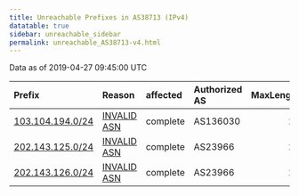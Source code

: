 ```yaml
---
title: Unreachable Prefixes in AS38713 (IPv4)
datatable: true
sidebar: unreachable_sidebar
permalink: unreachable_AS38713-v4.html
---
```


Data as of 2019-04-27 09:45:00 UTC


<div class="datatable-begin"></div>

| Prefix                                                     | Reason                                                                                                  | affected   | Authorized AS   |   MaxLength | Anchor                                       |   unreachable /24s |
|:-----------------------------------------------------------|:--------------------------------------------------------------------------------------------------------|:-----------|:----------------|------------:|:---------------------------------------------|-------------------:|
| [103.104.194.0/24](https://stat.ripe.net/103.104.194.0/24) | [INVALID ASN](https://rpki-validator.ripe.net/announcement-preview?asn=AS38713&prefix=103.104.194.0/24) | complete   | AS136030        |          24 | [APNIC](unreachable_APNIC_RPKI_Root-v4.html) |                  1 |
| [202.143.125.0/24](https://stat.ripe.net/202.143.125.0/24) | [INVALID ASN](https://rpki-validator.ripe.net/announcement-preview?asn=AS38713&prefix=202.143.125.0/24) | complete   | AS23966         |          24 | [APNIC](unreachable_APNIC_RPKI_Root-v4.html) |                  1 |
| [202.143.126.0/24](https://stat.ripe.net/202.143.126.0/24) | [INVALID ASN](https://rpki-validator.ripe.net/announcement-preview?asn=AS38713&prefix=202.143.126.0/24) | complete   | AS23966         |          24 | [APNIC](unreachable_APNIC_RPKI_Root-v4.html) |                  1 |

<div class="datatable-end"></div>